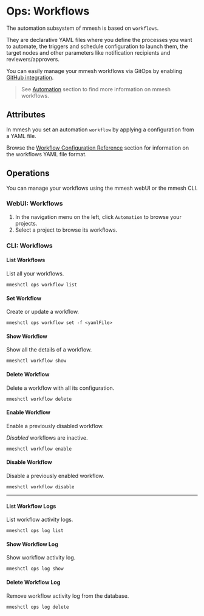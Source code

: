# Ops: Workflows

The automation subsystem of mmesh is based on `workflows`.

They are declarative YAML files where you define the processes you want to automate, the triggers and schedule configuration to launch them, the target nodes and other parameters like notification recipients and reviewers/approvers.

You can easily manage your mmesh workflows via GitOps by enabling [GitHub integration](/docs/platform/administration/account#gitops).

> See [Automation](/docs/platform/automation/workflows/) section to find more information on mmesh workflows.

## Attributes

In mmesh you set an automation `workflow` by applying a configuration from a YAML file.

Browse the [Workflow Configuration Reference](/docs/platform/reference/workflow.yml/) section for information on the workflows YAML file format.

## Operations

You can manage your workflows using the mmesh webUI or the mmesh CLI.

### WebUI: Workflows

1. In the navigation menu on the left, click `Automation` to browse your projects.
2. Select a project to browse its workflows.

### CLI: Workflows

#### List Workflows

List all your workflows.

```shell
mmeshctl ops workflow list
```

#### Set Workflow

Create or update a workflow.

```shell
mmeshctl ops workflow set -f <yamlFile>
```

#### Show Workflow

Show all the details of a workflow.

```shell
mmeshctl workflow show
```

#### Delete Workflow

Delete a workflow with all its configuration.

```shell
mmeshctl workflow delete
```

#### Enable Workflow

Enable a previously disabled workflow.

*Disabled* workflows are inactive.

```shell
mmeshctl workflow enable
```

#### Disable Workflow

Disable a previously enabled workflow.

```shell
mmeshctl workflow disable
```

***

#### List Workflow Logs

List workflow activity logs.

```shell
mmeshctl ops log list
```

#### Show Workflow Log

Show workflow activity log.

```shell
mmeshctl ops log show
```

#### Delete Workflow Log

Remove workflow activity log from the database.

```shell
mmeshctl ops log delete
```
